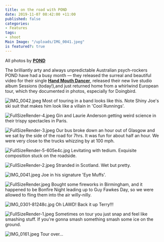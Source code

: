 ```yaml
---
title: on the road with POND
date: 2019-11-07 08:42:00 +11:00
published: false
categories:
- Features
tags:
- shoot
Main Image: "/uploads/IMG_0041.jpeg"
is featured?: true
---
```


All photos by **[POND](https://www.instagram.com/ponderers/?hl=en)**

The brilliantly arty and always unpredictable Australian psych-rockers POND have had a busy month — they released the surreal and beautiful video for their single **[Hand Mouth Dancer](https://www.youtube.com/watch?v=yVKcn782BtI)**, released their new live studio album Sessions (today!),and just returned home from a whirlwind European tour, which they documented in photos, especially for Doingbird. 

![IMG_0042.jpeg](/uploads/IMG_0042.jpeg)
Most of touring in a band looks like this. Note Shiny Joe's ski suit that makes him look like a villain in 'Cool Runnings'.

![FullSizeRender-4.jpeg](/uploads/FullSizeRender-4.jpeg)
Gin and Laurie Anderson getting weird science in their trispy spectacles in Paris.

![FullSizeRender-3.jpeg](/uploads/FullSizeRender-3.jpeg)
Our bus broke down an hour out of Glasgow and we sat by the side of the road for 7hrs. It was fun for about half an hour. We were very close to the trucks whizzing by at 100 mph.

![FullSizeRender-5-605e4c.jpg](/uploads/FullSizeRender-5-605e4c.jpg)
Levitating with tedium. Exquisite composition stuck on the roadside.

![FullSizeRender-2.jpeg](/uploads/FullSizeRender-2.jpeg)
Stranded in Scotland. Wet but pretty.

![IMG_0041.jpeg](/uploads/IMG_0041.jpeg)
Joe in his signature 'Eye Muffs'.

![FullSizeRender.jpeg](/uploads/FullSizeRender.jpeg)
Bought some fireworks in Birmingham, and it happened to be Bonfire Night leading up to Guy Fawkes Day, so we were allowed to fling them into the air willy-nilly.

![IMG_0301-81248c.jpg](/uploads/IMG_0301-81248c.jpg)
Oh LAWD! Back it up Terry!!!

![FullSizeRender-1.jpeg](/uploads/FullSizeRender-1.jpeg)
Sometimes on tour you just snap and feel like smashing stuff. If you're gonna smash something smash some ice on the ground.

![IMG_0161.jpeg](/uploads/IMG_0161.jpeg)
Tour over...
